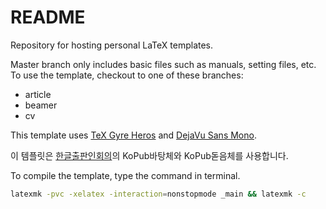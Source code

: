 # README #

Repository for hosting personal LaTeX templates.

Master branch only includes basic files such as manuals, setting files, etc. To use the template, checkout to one of these branches:

- article
- beamer
- cv

This template uses [TeX Gyre Heros](http://www.tug.dk/FontCatalogue/tgheros/) and [DejaVu Sans Mono](http://dejavu-fonts.org/wiki/Main_Page).

이 템플릿은 [한글출판인회의](http://www.kopus.org/Default.aspx)의 KoPub바탕체와 KoPub돋음체를 사용합니다.

To compile the template, type the command in terminal.

```bash
latexmk -pvc -xelatex -interaction=nonstopmode _main && latexmk -c
```
